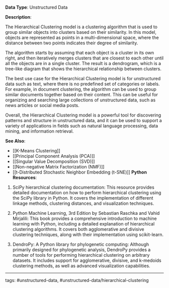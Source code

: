 **Data Type**: Unstructured Data

**Description**:

The Hierarchical Clustering model is a clustering algorithm that is used to group similar objects into clusters based on their similarity. In this model, objects are represented as points in a multi-dimensional space, where the distance between two points indicates their degree of similarity. 

The algorithm starts by assuming that each object is a cluster in its own right, and then iteratively merges clusters that are closest to each other until all the objects are in a single cluster. The result is a dendrogram, which is a tree-like diagram that shows the hierarchical relationship between clusters.

The best use case for the Hierarchical Clustering model is for unstructured data such as text, where there is no predefined set of categories or labels. For example, in document clustering, the algorithm can be used to group similar documents together based on their content. This can be useful for organizing and searching large collections of unstructured data, such as news articles or social media posts. 

Overall, the Hierarchical Clustering model is a powerful tool for discovering patterns and structure in unstructured data, and it can be used to support a variety of applications in fields such as natural language processing, data mining, and information retrieval.

**See Also**:

- [[K-Means Clustering]]
- [[Principal Component Analysis (PCA)]]
- [[Singular Value Decomposition (SVD)]]
- [[Non-negative Matrix Factorization (NMF)]]
- [[t-Distributed Stochastic Neighbor Embedding (t-SNE)]]
**Python Resources**:

1) SciPy hierarchical clustering documentation: This resource provides detailed documentation on how to perform hierarchical clustering using the SciPy library in Python. It covers the implementation of different linkage methods, clustering distances, and visualization techniques.

2) Python Machine Learning, 3rd Edition by Sebastian Raschka and Vahid Mirjalili: This book provides a comprehensive introduction to machine learning with Python, including a detailed explanation of hierarchical clustering algorithms. It covers both agglomerative and divisive clustering techniques, along with their implementation using scikit-learn.

3) DendroPy: A Python library for phylogenetic computing: Although primarily designed for phylogenetic analysis, DendroPy provides a number of tools for performing hierarchical clustering on arbitrary datasets. It includes support for agglomerative, divisive, and k-medoids clustering methods, as well as advanced visualization capabilities.


---
tags: #unstructured-data, #unstructured-data/hierarchical-clustering
